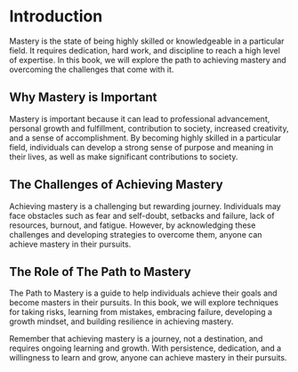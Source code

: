 Introduction
============

Mastery is the state of being highly skilled or knowledgeable in a particular field. It requires dedication, hard work, and discipline to reach a high level of expertise. In this book, we will explore the path to achieving mastery and overcoming the challenges that come with it.

Why Mastery is Important
------------------------

Mastery is important because it can lead to professional advancement, personal growth and fulfillment, contribution to society, increased creativity, and a sense of accomplishment. By becoming highly skilled in a particular field, individuals can develop a strong sense of purpose and meaning in their lives, as well as make significant contributions to society.

The Challenges of Achieving Mastery
-----------------------------------

Achieving mastery is a challenging but rewarding journey. Individuals may face obstacles such as fear and self-doubt, setbacks and failure, lack of resources, burnout, and fatigue. However, by acknowledging these challenges and developing strategies to overcome them, anyone can achieve mastery in their pursuits.

The Role of The Path to Mastery
-------------------------------

The Path to Mastery is a guide to help individuals achieve their goals and become masters in their pursuits. In this book, we will explore techniques for taking risks, learning from mistakes, embracing failure, developing a growth mindset, and building resilience in achieving mastery.

Remember that achieving mastery is a journey, not a destination, and requires ongoing learning and growth. With persistence, dedication, and a willingness to learn and grow, anyone can achieve mastery in their pursuits.
